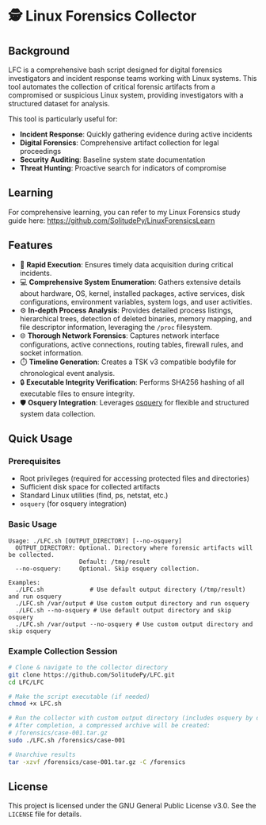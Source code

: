# 🕵️ Linux Forensics Collector

## Background

LFC is a comprehensive bash script designed for digital forensics investigators and incident response teams working with Linux systems. This tool automates the collection of critical forensic artifacts from a compromised or suspicious Linux system, providing investigators with a structured dataset for analysis.

This tool is particularly useful for:
- **Incident Response**: Quickly gathering evidence during active incidents
- **Digital Forensics**: Comprehensive artifact collection for legal proceedings
- **Security Auditing**: Baseline system state documentation
- **Threat Hunting**: Proactive search for indicators of compromise

## Learning
For comprehensive learning, you can refer to my Linux Forensics study guide here:
https://github.com/SolitudePy/LinuxForensicsLearn

## Features

- 🚀 **Rapid Execution**: Ensures timely data acquisition during critical incidents.
- 💻 **Comprehensive System Enumeration**: Gathers extensive details about hardware, OS, kernel, installed packages, active services, disk configurations, environment variables, system logs, and user activities.
- ⚙️ **In-depth Process Analysis**: Provides detailed process listings, hierarchical trees, detection of deleted binaries, memory mapping, and file descriptor information, leveraging the `/proc` filesystem.
- 🌐 **Thorough Network Forensics**: Captures network interface configurations, active connections, routing tables, firewall rules, and socket information.
- ⏱️ **Timeline Generation**: Creates a TSK v3 compatible bodyfile for chronological event analysis.
- 🔒 **Executable Integrity Verification**: Performs SHA256 hashing of all executable files to ensure integrity.
- 🛡️ **Osquery Integration**: Leverages [osquery](https://github.com/osquery/osquery) for flexible and structured system data collection.


## Quick Usage

### Prerequisites
- Root privileges (required for accessing protected files and directories)
- Sufficient disk space for collected artifacts
- Standard Linux utilities (find, ps, netstat, etc.)
- `osquery` (for osquery integration)

### Basic Usage
```
Usage: ./LFC.sh [OUTPUT_DIRECTORY] [--no-osquery]
  OUTPUT_DIRECTORY: Optional. Directory where forensic artifacts will be collected.
                    Default: /tmp/result
  --no-osquery:     Optional. Skip osquery collection.

Examples:
  ./LFC.sh             # Use default output directory (/tmp/result) and run osquery
  ./LFC.sh /var/output # Use custom output directory and run osquery
  ./LFC.sh --no-osquery # Use default output directory and skip osquery
  ./LFC.sh /var/output --no-osquery # Use custom output directory and skip osquery

```

### Example Collection Session

```bash
# Clone & navigate to the collector directory
git clone https://github.com/SolitudePy/LFC.git
cd LFC/LFC

# Make the script executable (if needed)
chmod +x LFC.sh

# Run the collector with custom output directory (includes osquery by default)
# After completion, a compressed archive will be created: 
# /forensics/case-001.tar.gz
sudo ./LFC.sh /forensics/case-001

# Unarchive results
tar -xzvf /forensics/case-001.tar.gz -C /forensics
```

## License

This project is licensed under the GNU General Public License v3.0. See the `LICENSE` file for details.